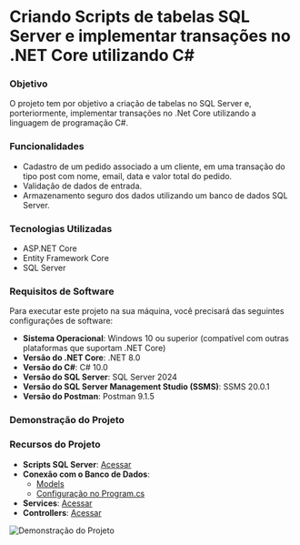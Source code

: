 # Criando Scripts de tabelas SQL Server e implementar transações no .NET Core utilizando C#

### Objetivo
O projeto tem por objetivo a criação de tabelas no SQL Server e, porteriormente, implementar transações no .Net Core utilizando a linguagem de programação C#.

### Funcionalidades
- Cadastro de um pedido associado a um cliente, em uma transação do tipo post com nome, email, data e valor total do pedido.
- Validação de dados de entrada.
- Armazenamento seguro dos dados utilizando um banco de dados SQL Server.

### Tecnologias Utilizadas
- ASP.NET Core
- Entity Framework Core
- SQL Server

### Requisitos de Software

Para executar este projeto na sua máquina, você precisará das seguintes configurações de software:

- **Sistema Operacional**: Windows 10 ou superior (compatível com outras plataformas que suportam .NET Core)
- **Versão do .NET Core**: .NET 8.0
- **Versão do C#**: C# 10.0
- **Versão do SQL Server**: SQL Server 2024
- **Versão do SQL Server Management Studio (SSMS)**: SSMS 20.0.1
- **Versão do Postman**: Postman 9.1.5

### Demonstração do Projeto

### Recursos do Projeto

- **Scripts SQL Server**: [Acessar](https://github.com/pietracarneiro/case-so/blob/main/case-so/ScriptSQL/Script.sql)
- **Conexão com o Banco de Dados**:
  - [Models](https://github.com/pietracarneiro/case-so/tree/main/case-so/Models)
  - [Configuração no Program.cs](https://github.com/pietracarneiro/case-so/blob/main/case-so/Program.cs)
- **Services**: [Acessar](https://github.com/pietracarneiro/case-so/tree/main/case-so/Services)
- **Controllers**: [Acessar](https://github.com/pietracarneiro/case-so/tree/main/case-so/Controllers)


![Demonstração do Projeto](https://media.giphy.com/media/v1.Y2lkPTc5MGI3NjExOXQxcm1oMDNvZWxqZGVvam5xZmU4MThoenI4MTV2MXM4ZjdtODFhYSZlcD12MV9pbnRlcm5hbF9naWZfYnlfaWQmY3Q9Zw/KIdYsGmYcuH10sJUpI/giphy.gif)
